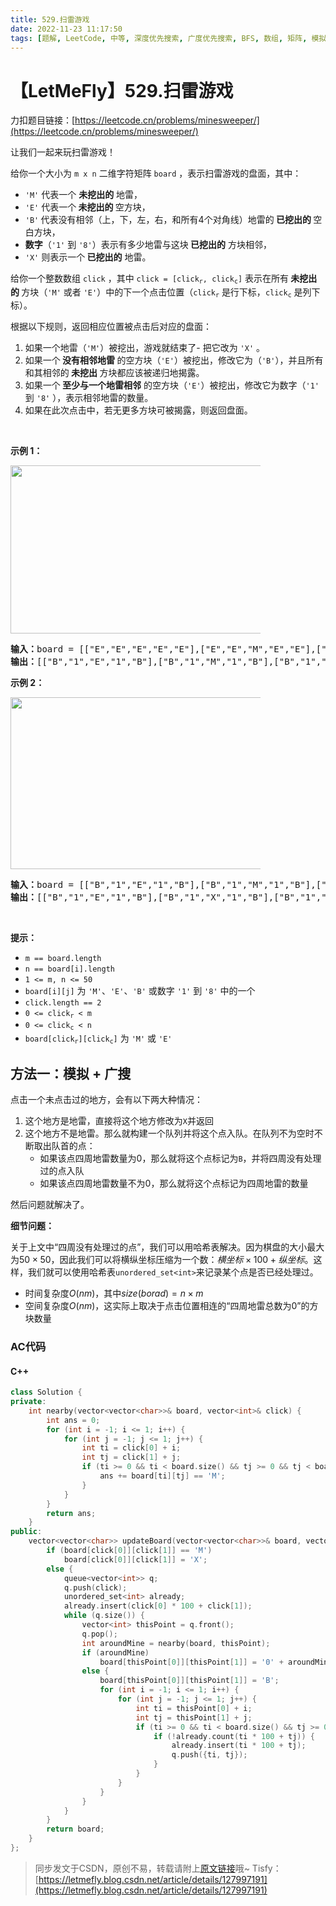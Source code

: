 ```yaml
---
title: 529.扫雷游戏
date: 2022-11-23 11:17:50
tags: [题解, LeetCode, 中等, 深度优先搜索, 广度优先搜索, BFS, 数组, 矩阵, 模拟]
---
```


# 【LetMeFly】529.扫雷游戏

力扣题目链接：[https://leetcode.cn/problems/minesweeper/](https://leetcode.cn/problems/minesweeper/)

<p>让我们一起来玩扫雷游戏！</p>

<p>给你一个大小为 <code>m x n</code> 二维字符矩阵&nbsp;<code>board</code> ，表示扫雷游戏的盘面，其中：</p>

<ul>
	<li><code>'M'</code>&nbsp;代表一个 <strong>未挖出的</strong> 地雷，</li>
	<li><code>'E'</code>&nbsp;代表一个<strong> 未挖出的 </strong>空方块，</li>
	<li><code>'B'</code><strong>&nbsp;</strong>代表没有相邻（上，下，左，右，和所有4个对角线）地雷的<strong> 已挖出的 </strong>空白方块，</li>
	<li><strong>数字</strong>（<code>'1'</code> 到 <code>'8'</code>）表示有多少地雷与这块<strong> 已挖出的</strong> 方块相邻，</li>
	<li><code>'X'</code>&nbsp;则表示一个<strong> 已挖出的</strong> 地雷。</li>
</ul>

<p>给你一个整数数组 <code>click</code> ，其中 <code>click = [click<sub>r</sub>, click<sub>c</sub>]</code> 表示在所有<strong> 未挖出的 </strong>方块（<code>'M'</code> 或者 <code>'E'</code>）中的下一个点击位置（<code>click<sub>r</sub></code> 是行下标，<code>click<sub>c</sub></code> 是列下标）。</p>

<p>根据以下规则，返回相应位置被点击后对应的盘面：</p>

<ol>
	<li>如果一个地雷（<code>'M'</code>）被挖出，游戏就结束了- 把它改为&nbsp;<code>'X'</code> 。</li>
	<li>如果一个<strong> 没有相邻地雷 </strong>的空方块（<code>'E'</code>）被挖出，修改它为（<code>'B'</code>），并且所有和其相邻的<strong> 未挖出 </strong>方块都应该被递归地揭露。</li>
	<li>如果一个<strong> 至少与一个地雷相邻</strong> 的空方块（<code>'E'</code>）被挖出，修改它为数字（<code>'1'</code> 到 <code>'8'</code> ），表示相邻地雷的数量。</li>
	<li>如果在此次点击中，若无更多方块可被揭露，则返回盘面。</li>
</ol>

<p>&nbsp;</p>

<p><strong>示例 1：</strong></p>
<img src="https://assets.leetcode.com/uploads/2018/10/12/minesweeper_example_1.png" style="width: 500px; max-width: 400px; height: 269px;" />
<pre>
<strong>输入：</strong>board = [["E","E","E","E","E"],["E","E","M","E","E"],["E","E","E","E","E"],["E","E","E","E","E"]], click = [3,0]
<strong>输出：</strong>[["B","1","E","1","B"],["B","1","M","1","B"],["B","1","1","1","B"],["B","B","B","B","B"]]
</pre>

<p><strong>示例 2：</strong></p>
<img src="https://assets.leetcode.com/uploads/2018/10/12/minesweeper_example_2.png" style="width: 500px; max-width: 400px; height: 275px;" />
<pre>
<strong>输入：</strong>board = [["B","1","E","1","B"],["B","1","M","1","B"],["B","1","1","1","B"],["B","B","B","B","B"]], click = [1,2]
<strong>输出：</strong>[["B","1","E","1","B"],["B","1","X","1","B"],["B","1","1","1","B"],["B","B","B","B","B"]]
</pre>

<p>&nbsp;</p>

<p><strong>提示：</strong></p>

<ul>
	<li><code>m == board.length</code></li>
	<li><code>n == board[i].length</code></li>
	<li><code>1 &lt;= m, n &lt;= 50</code></li>
	<li><code>board[i][j]</code> 为 <code>'M'</code>、<code>'E'</code>、<code>'B'</code> 或数字 <code>'1'</code> 到 <code>'8'</code> 中的一个</li>
	<li><code>click.length == 2</code></li>
	<li><code>0 &lt;= click<sub>r</sub> &lt; m</code></li>
	<li><code>0 &lt;= click<sub>c</sub> &lt; n</code></li>
	<li><code>board[click<sub>r</sub>][click<sub>c</sub>]</code> 为 <code>'M'</code> 或 <code>'E'</code></li>
</ul>


    
## 方法一：模拟 + 广搜

点击一个未点击过的地方，会有以下两大种情况：

1. 这个地方是地雷，直接将这个地方修改为```X```并返回
2. 这个地方不是地雷。那么就构建一个队列并将这个点入队。在队列不为空时不断取出队首的点：
   + 如果该点四周地雷数量为0，那么就将这个点标记为```B```，并将四周没有处理过的点入队
   + 如果该点四周地雷数量不为0，那么就将这个点标记为四周地雷的数量

然后问题就解决了。

**细节问题：**

关于上文中“四周没有处理过的点”，我们可以用哈希表解决。因为棋盘的大小最大为$50\times50$，因此我们可以将横纵坐标压缩为一个数：$横坐标\times100+纵坐标$。这样，我们就可以使用哈希表```unordered_set<int>```来记录某个点是否已经处理过。

+ 时间复杂度$O(nm)$，其中$size(borad) = n\times m$
+ 空间复杂度$O(nm)$，这实际上取决于点击位置相连的“四周地雷总数为0”的方块数量

### AC代码

#### C++

```cpp
class Solution {
private:
    int nearby(vector<vector<char>>& board, vector<int>& click) {
        int ans = 0;
        for (int i = -1; i <= 1; i++) {
            for (int j = -1; j <= 1; j++) {
                int ti = click[0] + i;
                int tj = click[1] + j;
                if (ti >= 0 && ti < board.size() && tj >= 0 && tj < board[0].size()) {
                    ans += board[ti][tj] == 'M';
                }
            }
        }
        return ans;
    }
public:
    vector<vector<char>> updateBoard(vector<vector<char>>& board, vector<int>& click) {
        if (board[click[0]][click[1]] == 'M')
            board[click[0]][click[1]] = 'X';
        else {
            queue<vector<int>> q;
            q.push(click);
            unordered_set<int> already;
            already.insert(click[0] * 100 + click[1]);
            while (q.size()) {
                vector<int> thisPoint = q.front();
                q.pop();
                int aroundMine = nearby(board, thisPoint);
                if (aroundMine)
                    board[thisPoint[0]][thisPoint[1]] = '0' + aroundMine;
                else {
                    board[thisPoint[0]][thisPoint[1]] = 'B';
                    for (int i = -1; i <= 1; i++) {
                        for (int j = -1; j <= 1; j++) {
                            int ti = thisPoint[0] + i;
                            int tj = thisPoint[1] + j;
                            if (ti >= 0 && ti < board.size() && tj >= 0 && tj < board[0].size()) {
                                if (!already.count(ti * 100 + tj)) {
                                    already.insert(ti * 100 + tj);
                                    q.push({ti, tj});
                                }
                            }
                        }
                    }
                }
            }
        }
        return board;
    }
};
```

> 同步发文于CSDN，原创不易，转载请附上[原文链接](https://blog.letmefly.xyz/2022/11/23/LeetCode%200529.%E6%89%AB%E9%9B%B7%E6%B8%B8%E6%88%8F/)哦~
> Tisfy：[https://letmefly.blog.csdn.net/article/details/127997191](https://letmefly.blog.csdn.net/article/details/127997191)
